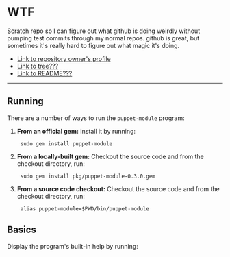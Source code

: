 WTF
===

Scratch repo so I can figure out what github is doing weirdly without pumping test commits through my normal repos. github is great, but sometimes it's really hard to figure out what magic it's doing.

* [Link to repository owner's profile](.)
* [Link to tree???](./master/)
* [Link to README???](./README.markdown)

<hr>

Running
-------

There are a number of ways to run the `puppet-module` program:

1. **From an official gem:** Install it by running:

        sudo gem install puppet-module

2. **From a locally-built gem:** Checkout the source code and from the checkout
directory, run:

        sudo gem install pkg/puppet-module-0.3.0.gem

3. **From a source code checkout:** Checkout the source code and from the checkout
directory, run:

        alias puppet-module=$PWD/bin/puppet-module

Basics
------

Display the program's built-in help by running:
